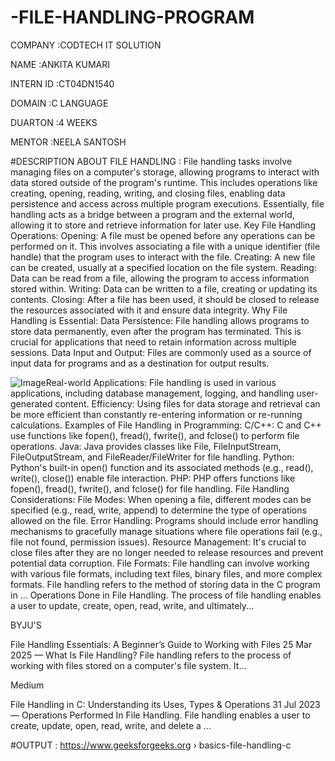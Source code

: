 # -FILE-HANDLING-PROGRAM

COMPANY :CODTECH IT SOLUTION

NAME :ANKITA KUMARI

INTERN ID :CT04DN1540

DOMAIN :C LANGUAGE

DUARTON :4 WEEKS

MENTOR :NEELA SANTOSH

#DESCRIPTION ABOUT FILE HANDLING :
File handling tasks involve managing files on a computer's storage, allowing programs to interact with data stored outside of the program's runtime. This includes operations like creating, opening, reading, writing, and closing files, enabling data persistence and access across multiple program executions. Essentially, file handling acts as a bridge between a program and the external world, allowing it to store and retrieve information for later use. 
Key File Handling Operations:
Opening:
A file must be opened before any operations can be performed on it. This involves associating a file with a unique identifier (file handle) that the program uses to interact with the file. 
Creating:
A new file can be created, usually at a specified location on the file system. 
Reading:
Data can be read from a file, allowing the program to access information stored within. 
Writing:
Data can be written to a file, creating or updating its contents. 
Closing:
After a file has been used, it should be closed to release the resources associated with it and ensure data integrity. 
Why File Handling is Essential:
Data Persistence:
File handling allows programs to store data permanently, even after the program has terminated. This is crucial for applications that need to retain information across multiple sessions.
Data Input and Output:
Files are commonly used as a source of input data for programs and as a destination for output results.

![Image](https://github.com/user-attachments/assets/eac42979-453b-4317-80ee-4b5e2ca907ae)Real-world Applications:
File handling is used in various applications, including database management, logging, and handling user-generated content.
Efficiency:
Using files for data storage and retrieval can be more efficient than constantly re-entering information or re-running calculations. 
Examples of File Handling in Programming:
C/C++:
C and C++ use functions like fopen(), fread(), fwrite(), and fclose() to perform file operations. 
Java:
Java provides classes like File, FileInputStream, FileOutputStream, and FileReader/FileWriter for file handling. 
Python:
Python's built-in open() function and its associated methods (e.g., read(), write(), close()) enable file interaction. 
PHP:
PHP offers functions like fopen(), fread(), fwrite(), and fclose() for file handling. 
File Handling Considerations:
File Modes:
When opening a file, different modes can be specified (e.g., read, write, append) to determine the type of operations allowed on the file. 
Error Handling:
Programs should include error handling mechanisms to gracefully manage situations where file operations fail (e.g., file not found, permission issues). 
Resource Management:
It's crucial to close files after they are no longer needed to release resources and prevent potential data corruption. 
File Formats:
File handling can involve working with various file formats, including text files, binary files, and more complex formats. 
File handling refers to the method of storing data in the C program in ...
Operations Done in File Handling. The process of file handling enables a user to update, create, open, read, write, and ultimately...

BYJU'S

File Handling Essentials: A Beginner’s Guide to Working with Files
25 Mar 2025 — What Is File Handling? File handling refers to the process of working with files stored on a computer's file system. It...

Medium

File Handling in C: Understanding its Uses, Types & Operations
31 Jul 2023 — Operations Performed In File Handling. File handling enables a user to create, update, open, read, write, and delete a ...

#OUTPUT :
https://www.geeksforgeeks.org › basics-file-handling-c

